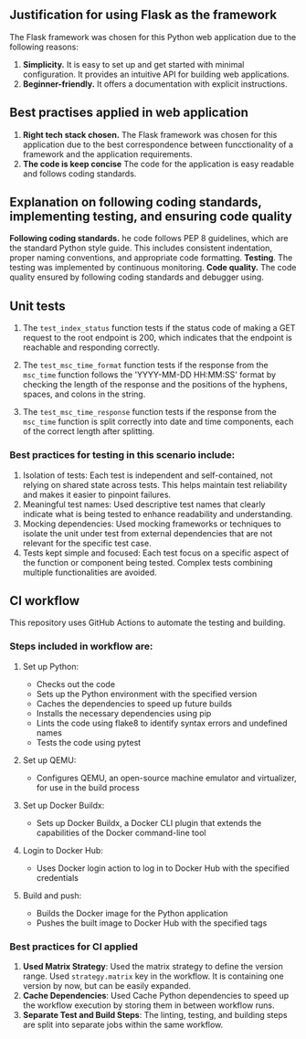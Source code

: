 ## Justification for using Flask as the framework ##

The Flask framework was chosen for this Python web application due to the following reasons:

1. **Simplicity.** It is easy to set up and get started with minimal configuration. It provides an intuitive API for building web applications.
2. **Beginner-friendly.** It offers a documentation with explicit instructions.

## Best practises applied in web application ##

1. **Right tech stack chosen.** The Flask framework was chosen for this application due to the best correspondence between funcctionality of a framework and the application requirements.
2. **The code is keep concise** The code for the application is easy readable and follows coding standards.

## Explanation on following coding standards, implementing testing, and ensuring code quality ##

**Following coding standards.** he code follows PEP 8 guidelines, which are the standard Python style guide. This includes consistent indentation, proper naming conventions, and appropriate code formatting.
**Testing**. The testing was implemented by continuous monitoring.
**Code quality.** The code quality ensured by following coding standards and debugger using.

## Unit tests ##

1. The `test_index_status` function tests if the status code of making a GET request to the root endpoint is 200, which indicates that the endpoint is reachable and responding correctly.

2. The `test_msc_time_format` function tests if the response from the `msc_time` function follows the 'YYYY-MM-DD HH:MM:SS' format by checking the length of the response and the positions of the hyphens, spaces, and colons in the string.

3. The `test_msc_time_response` function tests if the response from the `msc_time` function is split correctly into date and time components, each of the correct length after splitting.

### Best practices for testing in this scenario include: 

1. Isolation of tests: Each test is independent and self-contained, not relying on shared state across tests. This helps maintain test reliability and makes it easier to pinpoint failures.
2. Meaningful test names: Used descriptive test names that clearly indicate what is being tested to enhance readability and understanding.
3. Mocking dependencies: Used mocking frameworks or techniques to isolate the unit under test from external dependencies that are not relevant for the specific test case.
4. Tests kept simple and focused: Each test focus on a specific aspect of the function or component being tested. Complex tests combining multiple functionalities are avoided.

## CI workflow 

This repository uses GitHub Actions to automate the testing and building. 
### Steps included in workflow are: 
1. Set up Python:
   - Checks out the code
   - Sets up the Python environment with the specified version
   - Caches the dependencies to speed up future builds
   - Installs the necessary dependencies using pip
   - Lints the code using flake8 to identify syntax errors and undefined names
   - Tests the code using pytest

2. Set up QEMU:
   - Configures QEMU, an open-source machine emulator and virtualizer, for use in the build process

3. Set up Docker Buildx:
   - Sets up Docker Buildx, a Docker CLI plugin that extends the capabilities of the Docker command-line tool

4. Login to Docker Hub:
   - Uses Docker login action to log in to Docker Hub with the specified credentials

5. Build and push:
   - Builds the Docker image for the Python application
   - Pushes the built image to Docker Hub with the specified tags

### Best practices for CI applied 

1. **Used Matrix Strategy**: Used the matrix strategy to define the version range. Used `strategy.matrix` key in the workflow. It is containing one version by now, but can be easily expanded.
2. **Cache Dependencies**: Used Cache Python dependencies to speed up the workflow execution by storing them in between workflow runs.
3. **Separate Test and Build Steps**: The linting, testing, and building steps are split into separate jobs within the same workflow.